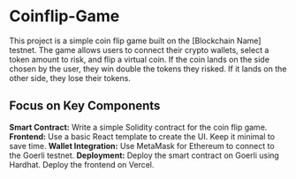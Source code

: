 # Coinflip-Game
This project is a simple coin flip game built on the [Blockchain Name] testnet. The game allows users to connect their crypto wallets, select a token amount to risk, and flip a virtual coin. If the coin lands on the side chosen by the user, they win double the tokens they risked. If it lands on the other side, they lose their tokens.

**Focus on Key Components**
-------------------------------------------------------------------------------------------
**Smart Contract:** Write a simple Solidity contract for the coin flip game.
**Frontend:** Use a basic React template to create the UI. Keep it minimal to save time.
**Wallet Integration:** Use MetaMask for Ethereum to connect to the Goerli testnet.
**Deployment:** Deploy the smart contract on Goerli using Hardhat. Deploy the frontend on Vercel.

